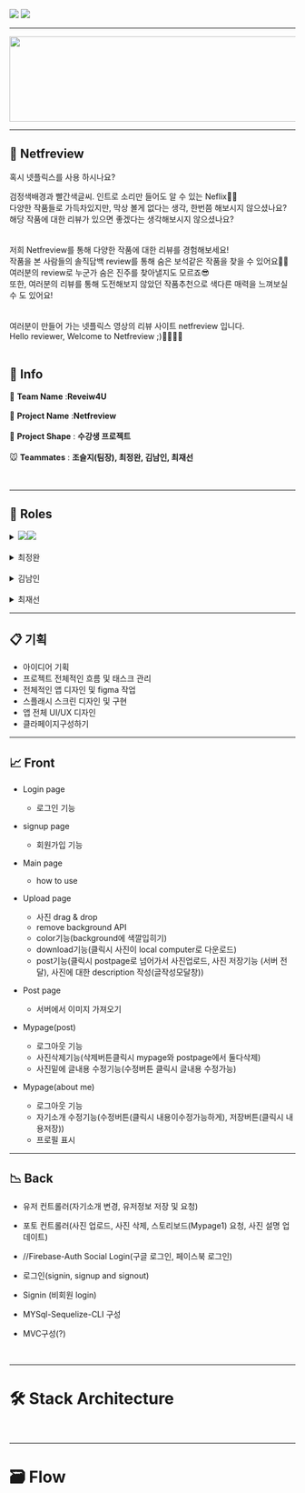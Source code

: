 ![](https://img.shields.io/badge/PROJECT-Netfreivew-red?style=for-the-badge)
![](https://img.shields.io/badge/Netfreview-Web-black?style=for-the-badge)

***********

<center><img src="https://github.com/codestates/Netfreview-client/blob/dev/img/Logo/netfreview-logo.png?raw=true" width="700" height="150"></center>

*************
## 🎥 Netfreview


혹시 넷플릭스를 사용 하시나요?

검정색배경과 빨간색글씨. 인트로 소리만 들어도 알 수 있는 Neflix🍿🎥<br />
다양한 작품들로 가득차있지만, 막상 볼게 없다는 생각, 한번쯤 해보시지 않으셨나요?<br />
해당 작품에 대한 리뷰가 있으면 좋겠다는 생각해보시지 않으셨나요?<br />
<br />
<br />
저희 Netfreview를 통해 다양한 작품에 대한 리뷰를 경험해보세요!<br />
작품을 본 사람들의 솔직담백 review를 통해 숨은 보석같은 작품을 찾을 수 있어요💎💍<br />
여러분의 review로 누군가 숨은 진주를 찾아낼지도 모르죠😎<br />
또한, 여러분의 리뷰를 통해 도전해보지 않았던 작품추천으로 색다른 매력을 느껴보실 수 도 있어요!<br />
<br />
<br />
여러분이 만들어 가는 넷플릭스 영상의 리뷰 사이트 netfreview 입니다.<br />
Hello reviewer, Welcome to Netfreview ;)🙋‍♂🙋‍♀
<br />
<br />
## 📎 Info
🐶 **Team Name** :**Reveiw4U**<br />
<br /> 
🦊 **Project Name** :**Netfreview**<br />
<br />
🐰 **Project Shape** : **수강생 프로젝트**<br />
<br />
🐭 **Teammates** : **조슬지(팀장), 최정완, 김남인, 최재선** <br />
<br />
<br />
******
## 📌 Roles

<details>
<summary><img src=https://img.shields.io/badge/name-조슬지-black?style=for-the-badge /><img src=https://img.shields.io/badge/position-frontend-red?style=for-the-badge /></summary>

<ul>
<li>
<!--   <a href=https://github.com/Seulji-jo><img src=https://img.shields.io/badge/github-Seulji--jo-fcba03?style=for-the-badge&logo=GitHub/></a> -->
   
   
 </li>
 
<!--   <li><strong>Position : </strong> Frontend</li> -->
  <!-- <li> <strong>Stack</strong> : React,React-Hooks, Typescript, Redux, Redux-Thunk</li> -->
  <li><span><strong>Contributions</strong></span>
    <ul>
      <li>
  </li>  
</ul>
</details>
<br>
<details>
<summary>최정완</summary>
<ul>
<br>
<li><a href=https://github.com/choijw1116><img src=https://img.shields.io/badge/github-choijw1116-brightgreen?style=for-the-badge&logo=GitHub/></a></li>
  <li>Position: Front-End</li>
  <li>Stack: React(Hook) Typescript</li>
  <li><span>Contributions</span>
    <ul>
</ul>
</details>
<br>
<details>
<summary>김남인</summary>
<ul>
<li>
<br>
<a href=https://github.com/southppp22><img src=https://img.shields.io/badge/github-southppp22-blueviolet?style=for-the-badge&logo=GitHub/></a></li>
  <li>Position: Backend</li>
  <li>Stack</li>
<p>NODE js, EXPRESS, MYSql, Sequelize, React-Native, React-Hooks, React-Navigation, React-Native-Element, Firebase-Auth</p>
  <li><span>Contributions</span>
    <ul>
    </ul>
</ul>
</details>
<br>

<details>
<summary>최재선</summary>
<ul>
<br>
  <li><a href=https://github.com/10o0o><img src=https://img.shields.io/badge/github-10o0o-blue?style=for-the-badge&logo=GitHub/></a> 
 </li>
  <li>Position: Backend</li>
  <li>Stack</li>
<p>NODE js, EXPRESS, MYSql, Sequelize, React-Native, React-Hooks, React-Navigation, React-Native-Element, Firebase-Auth</p>
  <li><span>Contributions</span>
<ul>
</ul>
</li>
</ul>
</details>
<div>

----------------------------------------------------------------------------------
📋 기획
----------------------------------------------------------------------------------

- 아이디어 기획
- 프로젝트 전체적인 흐름 및 태스크 관리
- 전체적인 앱 디자인 및 figma 작업
- 스플래시 스크린 디자인 및 구현
- 앱 전체 UI/UX 디자인
- 클라페이지구성하기

----------------------------------------------------------------------------------
📈 Front
----------------------------------------------------------------------------------

- Login page
    - 로그인 기능

- signup page
    - 회원가입 기능

- Main page
    - how to use

- Upload page
    - 사진 drag & drop
    - remove background API
    - color기능(background에 색깔입히기)
    - download기능(클릭시 사진이 local computer로 다운로드)
    - post기능(클릭시 postpage로 넘어가서 사진업로드, 사진 저장기능 (서버 전달), 사진에 대한 description 작성(글작성모달창))


- Post page
    - 서버에서 이미지 가져오기


- Mypage(post)
    - 로그아웃 기능
    - 사진삭제기능(삭제버튼클릭시 mypage와 postpage에서 둘다삭제)
    - 사진밑에 글내용 수정기능(수정버튼 클릭시 글내용 수정가능)


- Mypage(about me)
    - 로그아웃 기능
    - 자기소개 수정기능(수정버튼(클릭시 내용이수정가능하게), 저장버튼(클릭시 내용저장))
    - 프로필 표시

---------------------------------------------------------------------------
📉 Back
---------------------------------------------------------------------------

- 유저 컨트롤러(자기소개 변경, 유저정보 저장 및 요청)
- 포토 컨트롤러(사진 업로드, 사진 삭제, 스토리보드(Mypage1) 요청, 사진 설명 업데이트)
- //Firebase-Auth Social Login(구글 로그인, 페이스북 로그인)
- 로그인(signin, signup and signout)
- Signin (비회원 login)

- MYSql-Sequelize-CLI 구성
- MVC구성(?)
</div>



<br>


******
# 🛠 Stack Architecture

<br />

******
# 🗃 Flow

